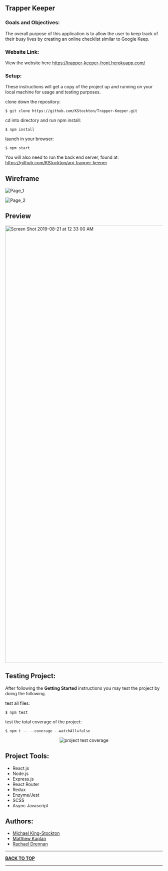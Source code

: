 ## Trapper Keeper

### Goals and Objectives:
The overall purpose of this application is to allow the user to keep track of their busy lives by creating an online checklist similar to Google Keep.

### Website Link:

View the website here https://trapper-keeper-front.herokuapp.com/

### Setup:

These instructions will get a copy of the project up and running on your local machine for usage and testing purposes.

clone down the repository:

```
$ git clone https://github.com/KStockton/Trapper-Keeper.git
```

cd into directory and run npm install:

```
$ npm install
```

launch in your browser:

```
$ npm start
```

You will also need to run the back end server, found at:
https://github.com/KStockton/api-trapper-keeper


## Wireframe

![Page_1](https://user-images.githubusercontent.com/34406483/63379070-c3b91f00-c350-11e9-80a1-954dd0c5f792.png)

![Page_2](https://user-images.githubusercontent.com/34406483/63379065-c287f200-c350-11e9-939e-36ba56d740a6.png)

## Preview

<img width="1393" alt="Screen Shot 2019-08-21 at 12 33 00 AM" src="https://user-images.githubusercontent.com/34406483/63409254-0c52f580-c3ae-11e9-98c1-28feee84fdd2.png">

## Testing Project:

After following the <b>Getting Started</b> instructions you may test the project by doing the following.

test all files:

```
$ npm test
```

test the total coverage of the project:

```
$ npm t -- --coverage --watchAll=false
```
<p align="center">
  <img src="https://i.imgur.com/B6A5Zyq.png" alt="project test coverage">
</p>


## Project Tools:

- React.js
- Node.js
- Express.js
- React Router
- Redux
- Enzyme/Jest
- SCSS
- Async Javascript

## Authors:

- [Michael King-Stockton](https://github.com/KStockton)
- [Matthew Kaplan](https://github.com/MatthewKaplan)
- [Rachael Drennan](https://github.com/rdren0)

---

**[BACK TO TOP](https://github.com/KStockton/Trapper-Keeper#trapper-keeper)**

---
